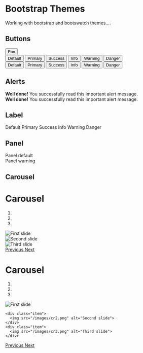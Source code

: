 # Bootstrap Themes

Working with bootstrap and bootswatch themes....

## Buttons

<div class="padded">
<button> Foo </button>
</div>
<div class="padded">
<button type="button" class="btn btn-lg btn-default">Default</button>
<button type="button" class="btn btn-lg btn-primary">Primary</button>
<button type="button" class="btn btn-lg btn-success">Success</button>
<button type="button" class="btn btn-lg btn-info">Info</button>
<button type="button" class="btn btn-lg btn-warning">Warning</button>
<button type="button" class="btn btn-lg btn-danger">Danger</button>
</div>

<div class="padded">
<button type="button" class="btn btn-sm btn-default">Default</button>
<button type="button" class="btn btn-sm btn-primary">Primary</button>
<button type="button" class="btn btn-sm btn-success">Success</button>
<button type="button" class="btn btn-sm btn-info">Info</button>
<button type="button" class="btn btn-sm btn-warning">Warning</button>
<button type="button" class="btn btn-sm btn-danger">Danger</button>
</div>

## Alerts
<div class="padded">
<div class="alert alert-success" role="alert">
  <strong>Well done!</strong> You successfully read this important alert message.
</div>
<div class="alert alert-danger" role="alert">
  <strong>Well done!</strong> You successfully read this important alert message.
</div>
</div>

## Label
<span class="label label-default">Default</span>
<span class="label label-primary">Primary</span>
<span class="label label-success">Success</span>
<span class="label label-info">Info</span>
<span class="label label-warning">Warning</span>
<span class="label label-danger">Danger</span>

## Panel
<div class="panel panel-default">
  <div class="panel-body">
    Panel default
  </div>
</div>

<div class="panel panel-warning">
  <div class="panel-body">
    Panel warning
  </div>
</div>

## Carousel
<div class="page-header">
        <h1>Carousel</h1>
      </div>
      <div id="carousel-example-generic" class="carousel slide" data-ride="carousel">
        <ol class="carousel-indicators">
          <li data-target="#carousel-example-generic" data-slide-to="0" class="active"></li>
          <li data-target="#carousel-example-generic" data-slide-to="1"></li>
          <li data-target="#carousel-example-generic" data-slide-to="2"></li>
        </ol>
        <div class="carousel-inner" role="listbox">
          <div class="item active">
            <img data-src="holder.js/1140x500/auto/#777:#555/text:First slide" alt="First slide">
          </div>
          <div class="item">
            <img data-src="holder.js/1140x500/auto/#666:#444/text:Second slide" alt="Second slide">
          </div>
          <div class="item">
            <img data-src="holder.js/1140x500/auto/#555:#333/text:Third slide" alt="Third slide">
          </div>
        </div>
        <a class="left carousel-control" href="#carousel-example-generic" role="button" data-slide="prev">
          <span class="glyphicon glyphicon-chevron-left" aria-hidden="true"></span>
          <span class="sr-only">Previous</span>
        </a>
        <a class="right carousel-control" href="#carousel-example-generic" role="button" data-slide="next">
          <span class="glyphicon glyphicon-chevron-right" aria-hidden="true"></span>
          <span class="sr-only">Next</span>
        </a>
      </div>

<div class="page-header">
  <h1>Carousel</h1>
</div>
<div id="carousel-example-generic" class="carousel slide" data-ride="carousel">
  <ol class="carousel-indicators">
    <li data-target="#carousel-example-generic" data-slide-to="0" class="active"></li>
    <li data-target="#carousel-example-generic" data-slide-to="1"></li>
    <li data-target="#carousel-example-generic" data-slide-to="2"></li>
  </ol>
  <div class="carousel-inner" role="listbox">
    <div class="item active">
      <img src="/images/cr1.png" alt="First slide">
    </div><div class="page-header">

    <div class="item">
      <img src="/images/cr2.png" alt="Second slide">
    </div>
    <div class="item">
      <img src="/images/cr3.png" alt="Third slide">
    </div>
  </div>
  <a class="left carousel-control" href="#carousel-example-generic" role="button" data-slide="prev">
    <span class="glyphicon glyphicon-chevron-left" aria-hidden="true"></span>
    <span class="sr-only">Previous</span>
  </a>
  <a class="right carousel-control" href="#carousel-example-generic" role="button" data-slide="next">
    <span class="glyphicon glyphicon-chevron-right" aria-hidden="true"></span>
    <span class="sr-only">Next</span>
  </a>
</div>
